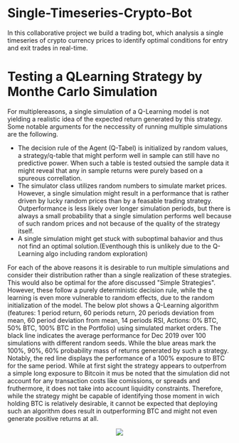# Single-Timeseries-Crypto-Bot
In this collaborative project we build a trading bot, which analysis a single timeseries of crypto currency prices to identify optimal conditions for entry and exit trades in real-time.

# Testing a QLearning Strategy by Monthe Carlo Simulation

For multiplereasons, a single simulation of a Q-Learning model is not yielding a realistic idea of the expected return generated by this strategy. Some notable arguments for the neccessity of running multiple simulations are the following.

- The decision rule of the Agent (Q-Tabel) is initialized by random values, a strategy/q-table that might perform well in sample can still have no predictive power. When such a table is tested outsied the sample data it might reveal that any in sample returns were purely based on a spureous correllation.
- The simulator class utilizes random numbers to simulate market prices. However, a single simulation might result in a performance that is rather driven by lucky random prices than by a feasable trading strategy. Outperformance is less likely over longer simulation periods, but there is always a small probability that a single simulation performs well because of such random prices and not because of the quality of the strategy itself.
- A single simulation might get stuck with suboptimal bahavior and thus not find an optimal solution.(Eventhough this is unlikely due to the Q-Learning algo including random exploration)

For each of the above reasons it is desirable to run multiple simulations and consider their distribution rather than a single realization of these strategies. This would also be optimal for the afore discussed "Simple Strategies". However, these follow a purely deterministic decision rule, while the q learning is even more vulnerable to random effects, due to the random initialization of the model.
The below plot shows a Q-Learning algorithm (features: 1 period return, 60 periods return, 20 periods deviation from mean, 60 period deviation from mean, 14 periods RSI, Actions: 0% BTC, 50% BTC, 100% BTC in the Portfolio) using simulated market orders. The black line indicates the average performance for Dec 2019 over 100 simulations with different random seeds. While the blue areas mark the 100%, 90%, 60% probability mass of returns generated by such a strategy. Notably, the red line displays the performance of a 100% exposure to BTC for the same period. While at first sight the strategy appears to outperfrom a simple long exposure to Bitcoin it mus be noted that the simulation did not account for any transaction costs like comissions, or spreads and fruthermore, it does not take into account liquidity constraints. Therefore, while the strategy might be capable of identifying those moment in wich holding BTC is relatively desirable, it cannot be expected that deploying such an algorithm does result in outperforming BTC and might not even generate positive returns at all.
<div style="text-align:center"><center><img src="https://github.com/Tobias-Mann/Single-Timeseries-Crypto-Bot/blob/main/Images/MonteCarloDistribution.png?raw=true" /></center></div>
